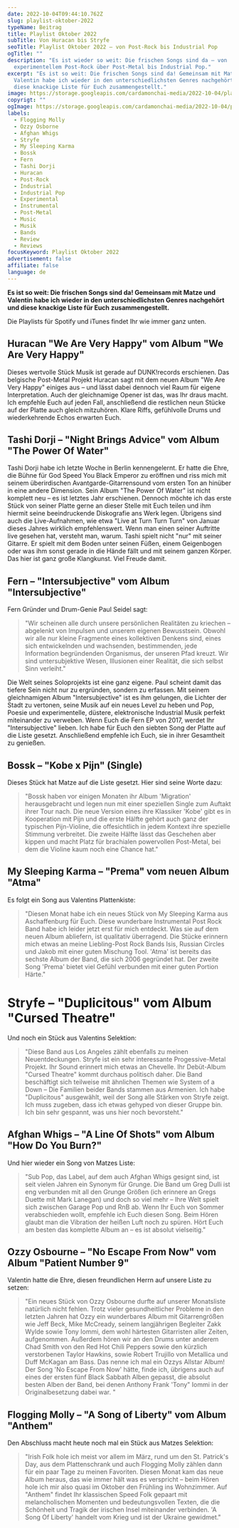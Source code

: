 ```yaml
---
date: 2022-10-04T09:44:10.762Z
slug: playlist-oktober-2022
typeName: Beitrag
title: Playlist Oktober 2022
subTitle: Von Huracan bis Stryfe
seoTitle: Playlist Oktober 2022 – von Post-Rock bis Industrial Pop
ogTitle: ""
description: "Es ist wieder so weit: Die frischen Songs sind da – von
  experimentellem Post-Rock über Post-Metal bis Industrial Pop."
excerpt: "Es ist so weit: Die frischen Songs sind da! Gemeinsam mit Matze und
  Valentin habe ich wieder in den unterschiedlichsten Genres nachgehört und
  diese knackige Liste für Euch zusammengestellt."
image: https://storage.googleapis.com/cardamonchai-media/2022-10-04/playlist-oktober-jpeg-imagine-080808_6b4d48_1024_768/640.webp
copyrigt: ""
ogImage: https://storage.googleapis.com/cardamonchai-media/2022-10-04/playlist-oktober-fb-jpeg-imagine-080808_6f4e4a_1200_628/640.webp
labels:
  - Flogging Molly
  - Ozzy Osborne
  - Afghan Whigs
  - Stryfe
  - My Sleeping Karma
  - Bossk
  - Fern
  - Tashi Dorji
  - Huracan
  - Post-Rock
  - Industrial
  - Industrial Pop
  - Experimental
  - Instrumental
  - Post-Metal
  - Music
  - Musik
  - Bands
  - Review
  - Reviews
focusKeyword: Playlist Oktober 2022
advertisement: false
affiliate: false
language: de
---
```

**Es ist so weit: Die frischen Songs sind da! Gemeinsam mit Matze und Valentin habe ich wieder in den unterschiedlichsten Genres nachgehört und diese knackige Liste für Euch zusammengestellt.**

Die Playlists für Spotify und iTunes findet Ihr wie immer ganz unten.

## Huracan "We Are Very Happy" vom Album "We Are Very Happy"

Dieses wertvolle Stück Musik ist gerade auf DUNK!records erschienen. Das belgische Post-Metal Projekt Huracan sagt mit dem neuen Album "We Are Very Happy" einiges aus – und lässt dabei dennoch viel Raum für eigene Interpretation. Auch der gleichnamige Opener ist das, was Ihr draus macht. Ich empfehle Euch auf jeden Fall, anschließend die restlichen neun Stücke auf der Platte auch gleich mitzuhören. Klare Riffs, gefühlvolle Drums und wiederkehrende Echos erwarten Euch.

<YouTube id="7CGIaKYcsWM" />

## Tashi Dorji – "Night Brings Advice" vom Album "The Power Of Water"

Tashi Dorji habe ich letzte Woche in Berlin kennengelernt. Er hatte die Ehre, die Bühne für God Speed You Black Emperor zu eröffnen und riss mich mit seinem überirdischen Avantgarde-Gitarrensound vom ersten Ton an hinüber in eine andere Dimension. Sein Album "The Power Of Water" ist nicht komplett neu – es ist letztes Jahr erschienen. Dennoch möchte ich das erste Stück von seiner Platte gerne an dieser Stelle mit Euch teilen und ihm hiermit seine beeindruckende Diskografie ans Werk legen. Übrigens sind auch die Live-Aufnahmen, wie etwa "Live at Turn Turn Turn" von Januar dieses Jahres wirklich empfehlenswert. Wenn man einen seiner Auftritte live gesehen hat, versteht man, warum. Tashi spielt nicht "nur" mit seiner Gitarre. Er spielt mit dem Boden unter seinen Füßen, einem Geigenbogen oder was ihm sonst gerade in die Hände fällt und mit seinem ganzen Körper. Das hier ist ganz große Klangkunst. Viel Freude damit.

<YouTube id="hG93TD-YjT0" />

## Fern – "Intersubjective" vom Album "Intersubjective"

Fern Gründer und Drum-Genie Paul Seidel sagt:

> "Wir scheinen alle durch unsere persönlichen Realitäten zu kriechen – abgelenkt von Impulsen und unserem eigenen Bewusstsein. Obwohl wir alle nur kleine Fragmente eines kollektiven Denkens sind, eines sich entwickelnden und wachsenden, bestimmenden, jede Information begründenden Organismus, der unseren Pfad kreuzt. Wir sind untersubjektive Wesen, Illusionen einer Realität, die sich selbst Sinn verleiht."

Die Welt seines Soloprojekts ist eine ganz eigene. Paul scheint damit das tiefere Sein nicht nur zu ergründen, sondern zu erfassen. Mit seinem gleichnamigen Album "Intersubjective" ist es ihm gelungen, die Lichter der Stadt zu vertonen, seine Musik auf ein neues Level zu heben und Pop, Poesie und experimentelle, düstere, elektronische Industrial Musik perfekt miteinander zu verweben. Wenn Euch die Fern EP von 2017, werdet Ihr "Intersubjective" lieben. Ich habe für Euch den siebten Song der Platte auf die Liste gesetzt. Anschließend empfehle ich Euch, sie in ihrer Gesamtheit zu genießen.

<YouTube id="49J5npO-hb0" />

## Bossk – "Kobe x Pijn" (Single)

Dieses Stück hat Matze auf die Liste gesetzt. Hier sind seine Worte dazu:

> "Bossk haben vor einigen Monaten ihr Album 'Migration' herausgebracht und legen nun mit einer speziellen Single zum Auftakt ihrer Tour nach. Die neue Version eines ihre Klassiker 'Kobe' gibt es in Kooperation mit Pijn und die erste Hälfte gehört auch ganz der typischen Pijn-Violine, die offesichtlich in jedem Kontext ihre spezielle Stimmung verbreitet. Die zweite Hälfte lässt das Geschehen aber kippen und macht Platz für brachialen powervollen Post-Metal, bei dem die Violine kaum noch eine Chance hat."

<YouTube id="MiFRuNLjR4M" />

## My Sleeping Karma – "Prema" vom neuen Album "Atma"

Es folgt ein Song aus Valentins Plattenkiste:

> "Diesen Monat habe ich ein neues Stück von My Sleeping Karma aus Aschaffenburg für Euch. Diese wunderbare Instrumental Post Rock Band habe ich leider jetzt erst für mich entdeckt. Was sie auf dem neuen Album abliefern, ist qualitativ überragend. Die Stücke erinnern mich etwas an meine Liebling-Post Rock Bands Isis, Russian Circles und Jakob mit einer guten Mischung Tool. 'Atma' ist bereits das sechste Album der Band, die sich 2006 gegründet hat. Der zweite Song 'Prema' bietet viel Gefühl verbunden mit einer guten Portion Härte."

<YouTube id="XONnmccKhPI" />

# Stryfe – "Duplicitous" vom Album "Cursed Theatre"

Und noch ein Stück aus Valentins Selektion:

> "Diese Band aus Los Angeles zählt ebenfalls zu meinen Neuentdeckungen. Stryfe ist ein sehr interessante Progessive-Metal Projekt. Ihr Sound erinnert mich etwas an Chevelle. Ihr Debüt-Album "Cursed Theatre" kommt durchaus politisch daher. Die Band beschäftigt sich teilweise mit ähnlichen Themen wie System of a Down – Die Familien beider Bands stammen aus Armenien. Ich habe "Duplicitous" ausgewählt, weil der Song alle Stärken von Stryfe zeigt. Ich muss zugeben, dass ich etwas gehyped von dieser Gruppe bin. Ich bin sehr gespannt, was uns hier noch bevorsteht."

<YouTube id="fgc9SH6bKRs" />

## Afghan Whigs – "A Line Of Shots" vom Album "How Do You Burn?"

Und hier wieder ein Song von Matzes Liste:

> "Sub Pop, das Label, auf dem auch Afghan Whigs gesignt sind, ist seit vielen Jahren ein Synonym für Grunge. Die Band um Greg Dulli ist eng verbunden mit all den Grunge Größen (ich erinnere an Gregs Duette mit Mark Lanegan) und doch so viel mehr – Ihre Welt spielt sich zwischen Garage Pop und RnB ab. Wenn Ihr Euch von Sommer verabschieden wollt, empfehle ich Euch diesen Song. Beim Hören glaubt man die Vibration der heißen Luft noch zu spüren. Hört Euch am besten das komplette Album an – es ist absolut vielseitig."

<YouTube id="Wc8nsfpMslw" />

## Ozzy Osbourne – "No Escape From Now" vom Album "Patient Number 9"

Valentin hatte die Ehre, diesen freundlichen Herrn auf unsere Liste zu setzen:

> "Ein neues Stück von Ozzy Osbourne durfte auf unserer Monatsliste natürlich nicht fehlen. Trotz vieler gesundheitlicher Probleme in den letzten Jahren hat Ozzy ein wunderbares Album mit Gitarrengrößen wie Jeff Beck, Mike McCready, seinem langjährigen Begleiter Zakk Wylde sowie Tony Iommi, dem wohl härtesten Gitarristen aller Zeiten, aufgenommen. Außerdem hören wir an den Drums unter anderem Chad Smith von den Red Hot Chili Peppers sowie den kürzlich verstorbenen Taylor Hawkins, sowie Robert Trujillo von Metallica und Duff McKagan am Bass. Das nenne ich mal ein Ozzys Allstar Album! Der Song 'No Escape From Now' hätte, finde ich, übrigens auch auf eines der ersten fünf Black Sabbath Alben gepasst, die absolut besten Alben der Band, bei denen Anthony Frank 'Tony" Iommi  in der Originalbesetzung dabei war. "

<YouTube id="BpXFViPuhk8" />

## Flogging Molly – "A Song of Liberty" vom Album "Anthem"

Den Abschluss macht heute noch mal ein Stück aus Matzes Selektion:

> "Irish Folk hole ich meist vor allem im März, rund um den St. Patrick's Day, aus dem Plattenschrank und auch Flogging Molly zählen dann für ein paar Tage zu meinen Favoriten. Diesen Monat kam das neue Album heraus, das wie immer hält was es verspricht – beim Hören hole ich mir also quasi im Oktober den Frühling ins Wohnzimmer. Auf "Anthem" findet Ihr klassischen Speed Folk gepaart mit melancholischen Momenten und bedeutungsvollen Texten, die die Schönheit und Tragik der irischen Insel miteinander verbinden. 'A Song Of Liberty' handelt vom Krieg und ist der Ukraine gewidmet."

<YouTube id="ccGKjOQsEp0" />

<Playlist
  spotify="6pDVOvG5JkGmypnbbsqmHC?si=00c51492b09249fa"
  itunes="2022-10-01-rock-n-roll-vegan/pl.u-xPyXIA70b0v"
/>

